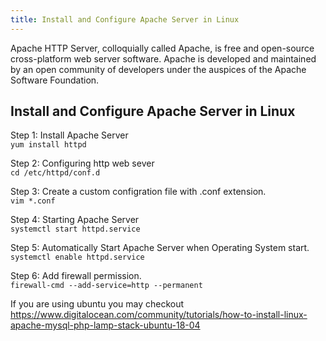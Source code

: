 ```yaml
---
title: Install and Configure Apache Server in Linux
---
```


Apache HTTP Server, colloquially called Apache, is free and open-source 
cross-platform web server software.
Apache is developed and maintained by an 
open community of developers under the auspices of the Apache Software Foundation.</div>

## Install and Configure Apache Server in Linux

Step 1: Install Apache Server<br>
`yum install httpd`

Step 2: Configuring http web sever <br>
`cd /etc/httpd/conf.d`

Step 3: Create a custom configration file with .conf extension.<br> 
`vim *.conf`

Step 4: Starting Apache Server<br>
`systemctl start httpd.service`

Step 5: Automatically Start Apache Server when Operating System start.<br>
`systemctl enable httpd.service`

Step 6: Add firewall permission.<br> 
`firewall-cmd --add-service=http --permanent`

If you are using ubuntu you may checkout https://www.digitalocean.com/community/tutorials/how-to-install-linux-apache-mysql-php-lamp-stack-ubuntu-18-04
